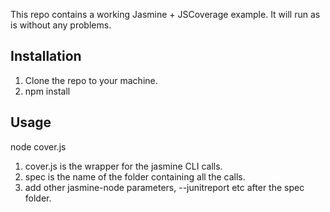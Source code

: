 This repo contains a working Jasmine + JSCoverage example. It will run as is without any problems. 

## Installation
1. Clone the repo to your machine.
1. npm install

## Usage

node cover.js <jasmine-node spec>

1. cover.js is the wrapper for the jasmine CLI calls.
2. spec is the name of the folder containing all the calls.
2. add other jasmine-node parameters, --junitreport etc after the spec folder.